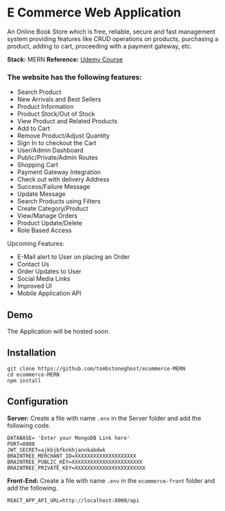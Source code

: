 # E Commerce Web Application 
An Online Book Store which is free, reliable, secure and fast management system providing features like CRUD operations on products, purchasing a product, adding to cart, proceeding with a payment gateway, etc. 

**Stack:** MERN
**Reference:** [Udemy Course](https://www.udemy.com/course/react-node-ecommerce/)
<br>
### The website has the following features: 

 - Search Product
 - New Arrivals and Best Sellers
 - Product Information
 - Product Stock/Out of Stock
 - View Product and Related Products
 - Add to Cart
 - Remove Product/Adjust Quantity
 - Sign In to checkout the Cart
 - User/Admin Dashboard
 - Public/Private/Admin Routes
 - Shopping Cart
 - Payment Gateway Integration
 - Check out with delivery Address
 - Success/Failure Message
 - Update Message
 - Search Products using Filters
 - Create Category/Product
 - View/Manage Orders
 - Product Update/Delete
 - Role Based Access
 
Upcoming Features:
 - E-Mail alert to User on placing an Order
 - Contact Us 
 - Order Updates to User
 - Social Media Links
 - Improved UI
 - Mobile Application API 

 ## Demo
 The Application will be hosted soon. 

## Installation

    git clone https://github.com/tombstoneghost/ecommerce-MERN
    cd ecommerce-MERN
    npm install

 
## Configuration
**Server:**
Create a file with name `.env` in the Server folder and add the following code. 

    DATABASE= 'Enter your MongoDB Link here'
    PORT=8000
    JWT_SECRET=ajkbjbfknkhjannkabdwk
    BRAINTREE_MERCHANT_ID=XXXXXXXXXXXXXXXXXXXX
    BRAINTREE_PUBLIC_KEY=XXXXXXXXXXXXXXXXXXXXXXX
    BRAINTREE_PRIVATE_KEY=XXXXXXXXXXXXXXXXXXXXXXX
    
**Front-End:**
Create a file with name `.env` in the `ecommerce-front` folder and add the following. 

    REACT_APP_API_URL=http://localhost:8000/api
